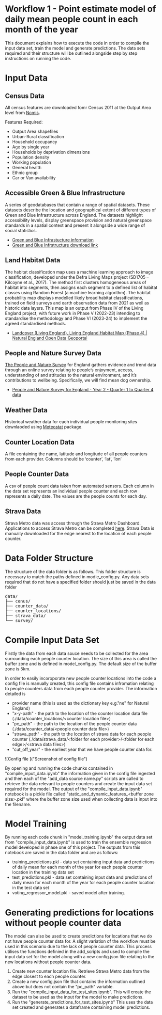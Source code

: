 # Workflow 1 - Point estimate model of daily mean people count in each month of the year

This document explains how to execute the code in order to compile the input data set, train the model and generate predictions.
The data sets required and their structure will be outlined alongside step by step instructions on running the code.

# Input Data
## Census Data

All census features are downloaded fomr Census 2011 at the Output Area level from [Nomis](https://www.nomisweb.co.uk).

Features Required:

* Output Area shapefiles
* Urban-Rural classification
* Household occupancy
* Age by single year
* Households by deprivation dimensions
* Population density
* Working population
* General health
* Ethnic group
* Car or Van availability

## Accessible Green & Blue Infrastructure 

A series of geodatabases that contain a range of spatial datasets. These datasets describe the location and geographical extent of different types of Green and Blue Infrastructure across England. The datasets highlight accessibility levels, display greenspace provision and natural greenspace standards in a spatial context and present it alongside a wide range of social statistics. 
* [Green and Blue Infrastucture information](https://www.data.gov.uk/dataset/f335ab3a-f670-467f-bedd-80bdd8f1ace6/green-and-blue-infrastructure-england)
* [Green and Blue Infrstructure download link](https://s3.eu-west-1.amazonaws.com/data.defra.gov.uk/Natural_England/Access_Green_Infrastructure/Green_and_Blue_Infrastructure_NE/Green_and_Blue_Infrastructure_Opendata_NE_Geopackage.zip)

## Land Habitat Data

The habitat classification map  uses a machine learning approach to image classification, developed under the Defra Living Maps project (SD1705 – Kilcoyne et al., 2017). The method first clusters homogeneous areas of habitat into segments, then assigns each segment to a defined list of habitat classes using Random Forest (a machine learning algorithm). The habitat probability map displays modelled likely broad habitat classifications, trained on field surveys and earth observation data from 2021 as well as historic data layers. This map is an output from Phase IV of the Living England project, with future work in Phase V (2022-23) intending to standardise the methodology and Phase VI (2023-24) to implement the agreed standardised methods.
* [Landcover (Living England), Living England Habitat Map (Phase 4) | Natural England Open Data Geoportal](https://naturalengland-defra.opendata.arcgis.com/datasets/Defra::living-england-habitat-map-phase-4/about)

## People and Nature Survey Data
[The People and Nature Survey](https://www.gov.uk/government/collections/people-and-nature-survey-for-england) for England gathers evidence and trend data through an online survey relating to people’s enjoyment, access, understanding of and attitudes to the natural environment, and it’s contributions to wellbeing. Specifically, we will find mean dog ownership.
* [People and Nature Survey for England - Year 2 - Quarter 1 to Quarter 4 data](https://www.gov.uk/government/statistics/the-people-and-nature-survey-for-england-year-2-annual-report-data-and-publications-april-2021-march-2022-official-statistics-main-findings)

## Weather Data
Historical weather data for each individual people monitoring sites downlaoded using [Meteostat](https://meteostat.net/en/blog/obtain-weather-data-any-location-python) package.

## Counter Location Data 
A file containing the name, latitude and longitude of all people counters from each provider. Columns should be ‘counter’, ‘lat’, ‘lon’

## People Counter Data
A csv of people count data taken from automated sensors. Each column in the data set represents an individual people counter and each row represents a daily date. The values are the people counts for each day.

## Strava Data
Strava Metro data was access through the Strava Metro Dashboard. Applications to access Strava Metro can be completed [here](https://metro.strava.com). Strava Data is manually downloaded for the edge nearest to the location of each people counter.

# Data Folder Structure
The structure of the data folder is as follows. This folder structure is necessary to match the paths defined in modle_config.py. Any data sets required that do not have a specified folder should just be saved in the data folder

<pre>
data/
├── cenus/
├── counter_data/
├── counter_locations/
├── strava_data/<folder for each provider>
└── survey/
</pre>

# Compile Input Data Set

Firstly the data from each data souce needs to be collected for the area surrounding each people counter location.
The size of this area is called the buffer zone and is defined in model_config.py. The default size of the buffer zone is 5km.

In order to easily incoroporate new people counter locations into the code a config file is manually created, this config file 
contains infromation relating to people counters data from each people counter provider.
The information detailed is 
* provider name (this is used as the dictionary key e.g."ne" for Natural England)  
* "x-y-path" - the path to the location of the counter location data file (./data/counter_locations/\<counter location file>)  
* "pc_path" - the path to the location of the people counter data (./data/counter_data/\<people counter data file\>)  
* "strava_path" - the path to the location of strava data for each people counter (./data/strava_data/\<folder for each provider>/\<folder for each edge>/\<strava data files>)
* "cut_off_year" - the earliest year that we have people counter data for.

![Config file ]("Screenshot of config file")

By opening and running the code chunks contained in "compile_input_data.ipynb" the information given in the config file 
ingested and then each of the "add_data source name.py" scripts are called to retrieve the data relevant to people counters
and create the input data set required for the model. The output of the "compile_input_data.ipynb" notebook is a pickle file called 
"static_and_dynamic_features_\<buffer zone size>.pkl" where the buffer zone size used when collecting data is input into the filename. 

# Model Training
By running each code chunk in  "model_training.ipynb"  the output data set from "compile_input_data.ipynb" is used to train the 
ensemble regression model developed in phase one of this project. The outputs from this notebook are saved in the data folder and are as follows:
* training_predictions.pkl - data set containing input data and predictions of daily mean for each month of the year  for each people counter location in the training data set 
* test_predictions.pkl - data set containing input data and predictions of daily mean for each month of the year  for each people counter location in the test data set
* voting_regressor_model.pkl - saved model after training.

# Generating predictions for locations without people counter data 
The model can also be used to create predictions for locations that we do not have people counter data for. A slight variation of the workflow must be used in this scenario due to the lack of people counter data. This process utilises the functions definied in the add_scripts and used to compile the input data set for the model along with a new config.json file relating to the new locations without people counter data.  

1. Create  new counter location file. Retrieve  Strava Metro data from the edge closest to each people counter.
2. Create a new config.json file that contains the information outlined above but does not contain the "pc_path" variable.
3. Run the "compile_input_data_for_test_sites.ipynb". This will create the dataset to be used as the input for the model to make predictions.
4. Run the "generate_predictions_for_test_sites.ipynb" This uses the data set created and generates a dataframe containing model predictions.


 

